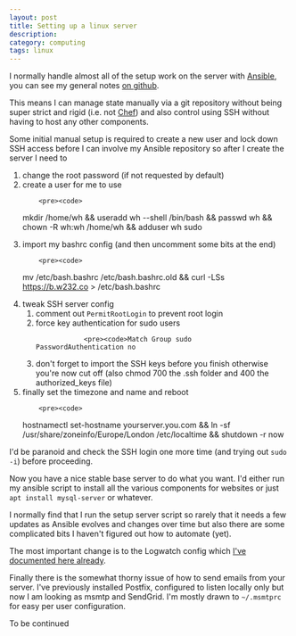 ```yaml
---
layout: post
title: Setting up a linux server
description:
category: computing
tags: linux
---
```


I normally handle almost all of the setup work on the server with [Ansible](https://www.ansible.com/), you can see my general notes [on github](https://github.com/willpower232/howiuseansibletomanageservers).

This means I can manage state manually via a git repository without being super strict and rigid (i.e. not [Chef](https://www.chef.io/)) and also control using SSH without having to host any other components.

Some initial manual setup is required to create a new user and lock down SSH access before I can involve my Ansible repository so after I create the server I need to

<ol>
	<li>change the root password (if not requested by default)</li>
	<li>
		create a user for me to use

		<pre><code>
mkdir /home/wh && useradd wh --shell /bin/bash && passwd wh && chown -R wh:wh /home/wh && adduser wh sudo
</code></pre>
	</li>
	<li>
		import my bashrc config (and then uncomment some bits at the end)

		<pre><code>
mv /etc/bash.bashrc /etc/bash.bashrc.old && curl -LSs https://b.w232.co > /etc/bash.bashrc
</code></pre>
	</li>
	<li>
	tweak SSH server config
		<ol>
			<li>comment out `PermitRootLogin` to prevent root login</li>
			<li>
				force key authentication for sudo users

				<pre><code>Match Group sudo
	PasswordAuthentication no
</code></pre>
			</li>
			<li>don't forget to import the SSH keys before you finish otherwise you're now cut off (also chmod 700 the .ssh folder and 400 the authorized_keys file)</li>
		</ol>
	</li>
	<li>
		finally set the timezone and name and reboot

		<pre><code>
hostnamectl set-hostname yourserver.you.com && ln -sf /usr/share/zoneinfo/Europe/London /etc/localtime && shutdown -r now
</code></pre>
	</li>
</ol>

I'd be paranoid and check the SSH login one more time (and trying out `sudo -i`) before proceeding.

Now you have a nice stable base server to do what you want. I'd either run my ansible script to install all the various components for websites or just `apt install mysql-server` or whatever.

I normally find that I run the setup server script so rarely that it needs a few updates as Ansible evolves and changes over time but also there are some complicated bits I haven't figured out how to automate (yet).

The most important change is to the Logwatch config which [I've documented here already](/computing/customising-logwatch.html).

Finally there is the somewhat thorny issue of how to send emails from your server. I've previously installed Postfix, configured to listen locally only but now I am looking as msmtp and SendGrid. I'm mostly drawn to `~/.msmtprc` for easy per user configuration.

To be continued
